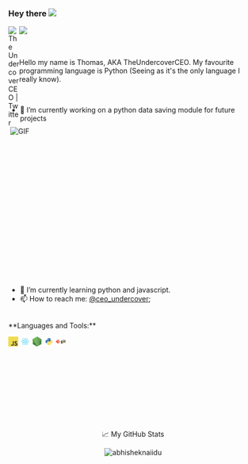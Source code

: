 ### Hey there <img src="https://media.giphy.com/media/hvRJCLFzcasrR4ia7z/giphy.gif" width="25px">
<a href="https://twitter.com/ceo_undercover">
  <img align="left" alt="The Undercover CEO | Twitter" width="22px" src="https://raw.githubusercontent.com/peterthehan/peterthehan/master/assets/twitter.svg" />
</a>

![](https://visitor-badge.glitch.me/badge?page_id=theundercoverceo.theundercoverceo)

<br/>

Hello my name is Thomas, AKA TheUndercoverCEO. My favourite programming language is Python (Seeing as it's the only language I really know).

<img align="right" alt="GIF" src="https://github.com/abhisheknaiidu/abhisheknaiidu/blob/master/code.gif?raw=true" width="500" height="320" />

<br/>

- 🔭 I’m currently working on a python data saving module for future projects
- 🌱 I’m currently learning python and javascript.
- 📫 How to reach me: [@ceo_undercover](https://twitter.com/ceo_undercover);

<br/>
**Languages and Tools:**  

<code><img height="20" src="https://raw.githubusercontent.com/github/explore/80688e429a7d4ef2fca1e82350fe8e3517d3494d/topics/javascript/javascript.png"></code>
<code><img height="20" src="https://raw.githubusercontent.com/github/explore/80688e429a7d4ef2fca1e82350fe8e3517d3494d/topics/react/react.png"></code>
<code><img height="20" src="https://raw.githubusercontent.com/github/explore/80688e429a7d4ef2fca1e82350fe8e3517d3494d/topics/nodejs/nodejs.png"></code>
<code><img height="20" src="https://raw.githubusercontent.com/github/explore/80688e429a7d4ef2fca1e82350fe8e3517d3494d/topics/python/python.png"></code>
<code><img height="20" src="https://raw.githubusercontent.com/github/explore/80688e429a7d4ef2fca1e82350fe8e3517d3494d/topics/git/git.png"></code>

<br/><br/><br/><br/><br/><br/><br/><br/>

<p align="center"">📈 My GitHub Stats</p>
<p align="center"> <img src="https://github-readme-stats.vercel.app/api?username=theundercoverceo&show_icons=true&theme=gotham" alt="abhisheknaiidu" />
